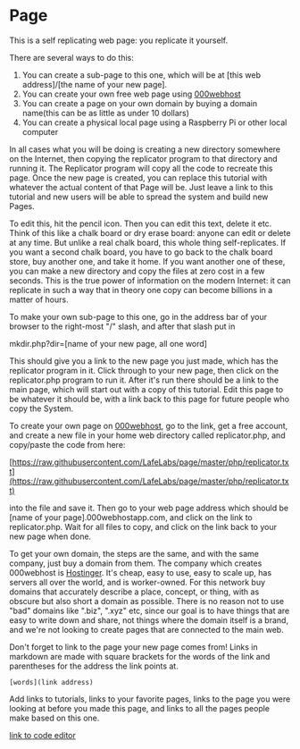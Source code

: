 # Page

This is a self replicating web page: you replicate it yourself.  

There are several ways to do this:

1. You can create a sub-page to this one, which will be at [this web address]/[the name of your new page].
2. You can create your own free web page using [000webhost](https://www.000webhost.com/)
3. You can create a page on your own domain by buying a domain name(this can be as little as under 10 dollars)
4. You can create a physical local page using a Raspberry Pi or other local computer

In all cases what you will be doing is creating a new directory somewhere on the Internet, then copying the replicator program to that directory and running it.  The Replicator program will copy all the code to recreate this page.  Once the new page is created, you can replace this tutorial with whatever the actual content of that Page will be.  Just leave a link to this tutorial and new users will be able to spread the system and build new Pages.

To edit this, hit the pencil icon.  Then you can edit this text, delete it etc.  Think of this like a chalk board or dry erase board: anyone can edit or delete at any time.  But unlike a real chalk board, this whole thing self-replicates.  If you want a second chalk board, you have to go back to the chalk board store, buy another one, and take it home.  If you want another one of these, you can make a new directory and copy the files at zero cost in a few seconds.  This is the true power of information on the modern Internet: it can replicate in such a way that in theory one copy can become billions in a matter of hours.  

To make your own sub-page to this one, go in the address bar of your browser to the right-most "/" slash, and after that slash put in 

mkdir.php?dir=[name of your new page, all one word]

This should give you a link to the new page you just made, which has the replicator program in it.  Click through to your new page, then click on the replicator.php program to run it.  After it's run there should be a link to the main page, which will start out with a copy of this tutorial.  Edit this page to be whatever it should be, with a link back to this page for future people who copy the System.


To create your own page on [000webhost](https://www.000webhost.com/), go to the link, get a free account, and create a new file in your home web directory called replicator.php, and copy/paste the code from here:


[https://raw.githubusercontent.com/LafeLabs/page/master/php/replicator.txt](https://raw.githubusercontent.com/LafeLabs/page/master/php/replicator.txt)


into the file and save it.  Then go to your web page address which should be [name of your page].000webhostapp.com, and click on the link to replicator.php.  Wait for all files to copy, and click on the link back to your new page when done.

To get your own domain, the steps are the same, and with the same company, just buy a domain from them.  The company which creates 000webhost is [Hostinger](https://www.hostinger.com/).  It's cheap, easy to use, easy to scale up, has servers all over the world, and is worker-owned.  For this network buy domains that accurately describe a place, concept, or thing, with as obscure but also short a domain as possible. There is no reason not to use "bad" domains like ".biz", ".xyz" etc, since our goal is to have things that are easy to write down and share, not things where the domain itself is a brand, and we're not looking to create pages that are connected to the main web.  

Don't forget to link to the page your new page comes from!  Links in markdown are made with square brackets for the words of the link and parentheses for the address the link points at.  

```
[words](link address)
```

Add links to tutorials, links to your favorite pages, links to the page you were looking at before you made this page, and links to all the pages people make based on this one. 

[link to code editor](editor.php)


